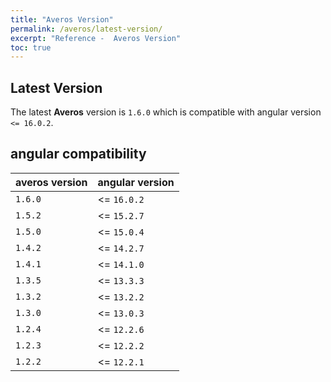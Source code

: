 ```yaml
---
title: "Averos Version"
permalink: /averos/latest-version/
excerpt: "Reference -  Averos Version"
toc: true
---
```


## **Latest Version**


The latest **Averos** version is `1.6.0` which is compatible with angular version  `<= 16.0.2`.


## **angular compatibility**

| **averos version** | **angular version** |
| ------ | ------ |
| `1.6.0` | <= `16.0.2` |
| `1.5.2` | <= `15.2.7` |
| `1.5.0` | <= `15.0.4` |
| `1.4.2` | <= `14.2.7` |
| `1.4.1` | <= `14.1.0` |
| `1.3.5` | <= `13.3.3` |
| `1.3.2` | <= `13.2.2` |
| `1.3.0` | <= `13.0.3` |
| `1.2.4` | <= `12.2.6` | 
| `1.2.3` | <= `12.2.2` |
| `1.2.2` | <= `12.2.1` |
